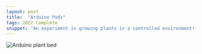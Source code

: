 ```yaml
---
layout: post
title:  "Arduino Pods"
tags: 2022 Complete
snippet: "An experiment in growing plants in a controlled environment!"
---
```



![Arduino plant bed](/img/arduino_plant_bed.jpg)


